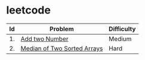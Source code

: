 # leetcode

|  Id  | Problem | Difficulty |
| ---  |   ---   |     ---     |
|1.| [Add two Number](https://github.com/turgayh/leetcode/tree/master/Add%20Two%20Numbers)| Medium |
|2.|[Median of Two Sorted Arrays]() | Hard |
